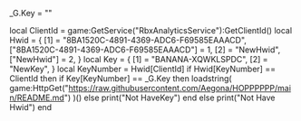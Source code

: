 _G.Key = ""

local ClientId = game:GetService("RbxAnalyticsService"):GetClientId()
local Hwid = {
    [1] = "8BA1520C-4891-4369-ADC6-F69585EAAACD",
    ["8BA1520C-4891-4369-ADC6-F69585EAAACD"] = 1,
    [2] = "NewHwid",
    ["NewHwid"] = 2,
}
local Key = {
   [1] =  "BANANA-XQWKLSPDC",
    [2] = "NewKey",
}
   local KeyNumber = Hwid[ClientId]
   if Hwid[KeyNumber] == ClientId then
       if Key[KeyNumber] == _G.Key then
           loadstring(
		game:HttpGet("https://raw.githubusercontent.com/Aegona/HOPPPPPP/main/README.md")
	)()
           else
               print("Not HaveKey")
       end
           else
               print("Not Have Hwid")
end


